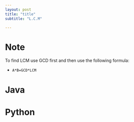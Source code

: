 ```yaml
---
layout: post
title: "title"
subtitle: "L.C.M" 

---
```


# Note

To find LCM use GCD first and then use the following formula:
- `A*B=GCD*LCM`

# Java

# Python

<script src="https://gist.github.com/abhishekbalam/d63c89717077d23a551f17d0e58b0422.js"></script>